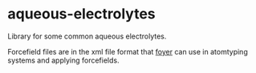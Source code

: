 # aqueous-electrolytes

Library for some common aqueous electrolytes.

Forcefield files are in the xml file format that [foyer](https://github.com/mosdef-hub/foyer) can use in atomtyping systems and applying forcefields.
